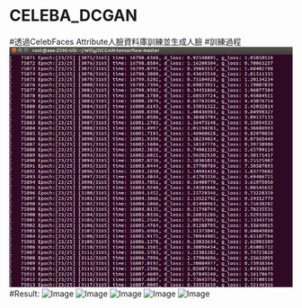 # CELEBA_DCGAN
#透過CelebFaces Attribute人臉資料庫訓練並生成人臉
#訓練過程
![Image](https://github.com/willy030/CELEBA_DCGAN/blob/master/coding.jpg)
#Result:
![Image]()
![Image]()
![Image]()
![Image]()
![Image]()

